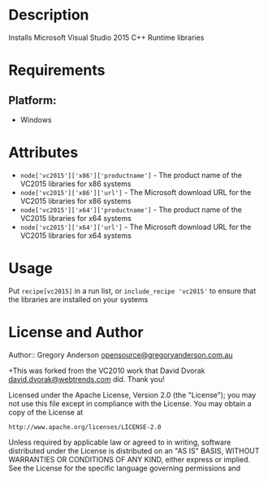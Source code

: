 Description
===========

Installs Microsoft Visual Studio 2015 C++ Runtime libraries

Requirements
============

## Platform:

* Windows

Attributes
==========

* `node['vc2015']['x86']['productname']` - The product name of the VC2015 libraries for x86 systems
* `node['vc2015']['x86']['url']` - The Microsoft download URL for the VC2015 libraries for x86 systems
* `node['vc2015']['x64']['productname']` - The product name of the VC2015 libraries for x64 systems
* `node['vc2015']['x64']['url']` - The Microsoft download URL for the VC2015 libraries for x64 systems


Usage
=====

Put `recipe[vc2015]` in a run list, or `include_recipe 'vc2015'` to ensure that the libraries are installed on your systems


License and Author
==================

Author:: Gregory Anderson <opensource@gregoryanderson.com.au>

+This was forked from the VC2010 work that David Dvorak <david.dvorak@webtrends.com> did. Thank you!

Licensed under the Apache License, Version 2.0 (the "License");
you may not use this file except in compliance with the License.
You may obtain a copy of the License at

    http://www.apache.org/licenses/LICENSE-2.0

Unless required by applicable law or agreed to in writing, software
distributed under the License is distributed on an "AS IS" BASIS,
WITHOUT WARRANTIES OR CONDITIONS OF ANY KIND, either express or implied.
See the License for the specific language governing permissions and
